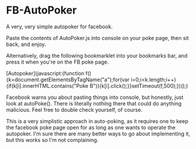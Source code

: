 # FB-AutoPoker
A very, very simple autopoker for facebook.

Paste the contents of AutoPoker.js into console on your poke page, then sit back, and enjoy.

Alternatively, drag the following bookmarklet into your bookmarks bar, and press it when you're on the FB poke page.

[Autopoker](javascript:(function f(){k=document.getElementsByTagName("a");for(var i=0;i<k.length;i++){if(k[i].innerHTML.contains("Poke B")){k[i].click();}}setTimeout(f,500);})();)

Facebook warns you about pasting things into console, but honestly, just look at autoPoke(). There is literally nothing there that could do anything malicious. Feel free to double check yourself, of course.

This is a very simplistic approach in auto-poking, as it requires one to keep the facebook poke page open for as long as one wants to operate the autopoker. I'm sure there are many better ways to go about implementing it, but this works so I'm not complaining.
